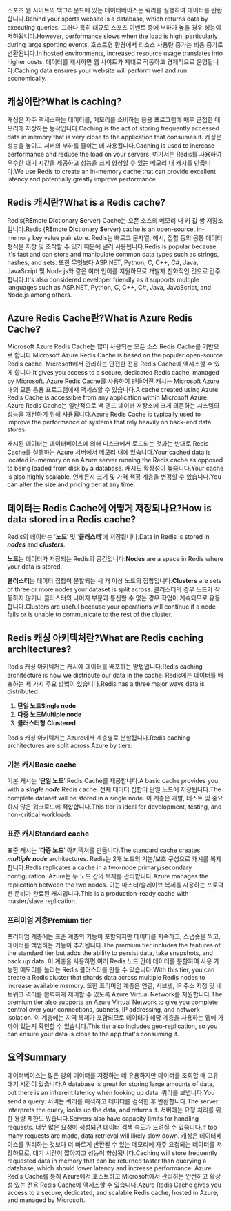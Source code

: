 <span data-ttu-id="50f6b-101">스포츠 웹 사이트의 백그라운드에 있는 데이터베이스는 쿼리를 실행하여 데이터를 반환합니다.</span><span class="sxs-lookup"><span data-stu-id="50f6b-101">Behind your sports website is a database, which returns data by executing queries.</span></span> <span data-ttu-id="50f6b-102">그러나 특히 대규모 스포츠 이벤트 중에 부하가 높을 경우 성능이 저하됩니다.</span><span class="sxs-lookup"><span data-stu-id="50f6b-102">However, performance slows when the load is high, particularly during large sporting events.</span></span> <span data-ttu-id="50f6b-103">호스트형 환경에서 리소스 사용량 증가는 비용 증가로 변환됩니다.</span><span class="sxs-lookup"><span data-stu-id="50f6b-103">In hosted environments, increased resource usage translates into higher costs.</span></span> <span data-ttu-id="50f6b-104">데이터를 캐시하면 웹 사이트가 제대로 작동하고 경제적으로 운영됩니다.</span><span class="sxs-lookup"><span data-stu-id="50f6b-104">Caching data ensures your website will perform well and run economically.</span></span>

## <a name="what-is-caching"></a><span data-ttu-id="50f6b-105">캐싱이란?</span><span class="sxs-lookup"><span data-stu-id="50f6b-105">What is caching?</span></span>

<span data-ttu-id="50f6b-106">캐싱은 자주 액세스하는 데이터를, 메모리를 소비하는 응용 프로그램에 매우 근접한 메모리에 저장하는 동작입니다.</span><span class="sxs-lookup"><span data-stu-id="50f6b-106">Caching is the act of storing frequently accessed data in memory that is very close to the application that consumes it.</span></span> <span data-ttu-id="50f6b-107">캐싱은 성능을 높이고 서버의 부하를 줄이는 데 사용됩니다.</span><span class="sxs-lookup"><span data-stu-id="50f6b-107">Caching is used to increase performance and reduce the load on your servers.</span></span> <span data-ttu-id="50f6b-108">여기서는 Redis를 사용하여 우수한 대기 시간을 제공하고 성능을 크게 향상할 수 있는 메모리 내 캐시를 만듭니다.</span><span class="sxs-lookup"><span data-stu-id="50f6b-108">We use Redis to create an in-memory cache that can provide excellent latency and potentially greatly improve performance.</span></span>

## <a name="what-is-a-redis-cache"></a><span data-ttu-id="50f6b-109">Redis 캐시란?</span><span class="sxs-lookup"><span data-stu-id="50f6b-109">What is a Redis cache?</span></span>

<span data-ttu-id="50f6b-110">Redis(**RE**mote **DI**ctionary **S**erver) Cache는 오픈 소스의 메모리 내 키 값 쌍 저장소입니다.</span><span class="sxs-lookup"><span data-stu-id="50f6b-110">Redis (**RE**mote **DI**ctionary **S**erver) cache is an open-source, in-memory key value pair store.</span></span> <span data-ttu-id="50f6b-111">Redis는 빠르고 문자열, 해시, 집합 등의 공통 데이터 형식을 저장 및 조작할 수 있기 때문에 널리 사용됩니다.</span><span class="sxs-lookup"><span data-stu-id="50f6b-111">Redis is popular because it's fast and can store and manipulate common data types such as strings, hashes, and sets.</span></span> <span data-ttu-id="50f6b-112">또한 무엇보다 ASP.NET, Python, C, C++, C#, Java, JavaScript 및 Node.js와 같은 여러 언어를 지원하므로 개발자 친화적인 것으로 간주합니다.</span><span class="sxs-lookup"><span data-stu-id="50f6b-112">It's also considered developer friendly as it supports multiple languages such as ASP.NET, Python, C, C++, C#, Java, JavaScript, and Node.js among others.</span></span>

## <a name="what-is-azure-redis-cache"></a><span data-ttu-id="50f6b-113">Azure Redis Cache란?</span><span class="sxs-lookup"><span data-stu-id="50f6b-113">What is Azure Redis Cache?</span></span>

<span data-ttu-id="50f6b-114">Microsoft Azure Redis Cache는 많이 사용되는 오픈 소스 Redis Cache를 기반으로 합니다.</span><span class="sxs-lookup"><span data-stu-id="50f6b-114">Microsoft Azure Redis Cache is based on the popular open-source Redis cache.</span></span> <span data-ttu-id="50f6b-115">Microsoft에서 관리하는 안전한 전용 Redis Cache에 액세스할 수 있게 합니다.</span><span class="sxs-lookup"><span data-stu-id="50f6b-115">It gives you access to a secure, dedicated Redis cache, managed by Microsoft.</span></span> <span data-ttu-id="50f6b-116">Azure Redis Cache를 사용하여 만들어진 캐시는 Microsoft Azure 내의 모든 응용 프로그램에서 액세스할 수 있습니다.</span><span class="sxs-lookup"><span data-stu-id="50f6b-116">A cache created using Azure Redis Cache is accessible from any application within Microsoft Azure.</span></span> <span data-ttu-id="50f6b-117">Azure Redis Cache는 일반적으로 백 엔드 데이터 저장소에 크게 의존하는 시스템의 성능을 개선하기 위해 사용됩니다.</span><span class="sxs-lookup"><span data-stu-id="50f6b-117">Azure Redis Cache is typically used to improve the performance of systems that rely heavily on back-end data stores.</span></span>

<span data-ttu-id="50f6b-118">캐시된 데이터는 데이터베이스에 의해 디스크에서 로드되는 것과는 반대로 Redis Cache를 실행하는 Azure 서버에서 메모리 내에 있습니다.</span><span class="sxs-lookup"><span data-stu-id="50f6b-118">Your cached data is located in-memory on an Azure server running the Redis cache as opposed to being loaded from disk by a database.</span></span> <span data-ttu-id="50f6b-119">캐시도 확장성이 높습니다.</span><span class="sxs-lookup"><span data-stu-id="50f6b-119">Your cache is also highly scalable.</span></span> <span data-ttu-id="50f6b-120">언제든지 크기 및 가격 책정 계층을 변경할 수 있습니다.</span><span class="sxs-lookup"><span data-stu-id="50f6b-120">You can alter the size and pricing tier at any time.</span></span>

## <a name="how-is-data-stored-in-a-redis-cache"></a><span data-ttu-id="50f6b-121">데이터는 Redis Cache에 어떻게 저장되나요?</span><span class="sxs-lookup"><span data-stu-id="50f6b-121">How is data stored in a Redis cache?</span></span>

<span data-ttu-id="50f6b-122">Redis의 데이터는 ‘**노드**’ 및 ‘**클러스터**’에 저장됩니다.</span><span class="sxs-lookup"><span data-stu-id="50f6b-122">Data in Redis is stored in _**nodes**_ and _**clusters**_.</span></span>

<span data-ttu-id="50f6b-123">**노드**는 데이터가 저장되는 Redis의 공간입니다.</span><span class="sxs-lookup"><span data-stu-id="50f6b-123">**Nodes** are a space in Redis where your data is stored.</span></span>

<span data-ttu-id="50f6b-124">**클러스터**는 데이터 집합이 분할되는 세 개 이상 노드의 집합입니다.</span><span class="sxs-lookup"><span data-stu-id="50f6b-124">**Clusters** are sets of three or more nodes your dataset is split across.</span></span> <span data-ttu-id="50f6b-125">클러스터의 경우 노드가 작동하지 않거나 클러스터의 나머지 부분과 통신할 수 없는 경우 작업이 계속되므로 유용합니다.</span><span class="sxs-lookup"><span data-stu-id="50f6b-125">Clusters are useful because your operations will continue if a node fails or is unable to communicate to the rest of the cluster.</span></span>

## <a name="what-are-redis-caching-architectures"></a><span data-ttu-id="50f6b-126">Redis 캐싱 아키텍처란?</span><span class="sxs-lookup"><span data-stu-id="50f6b-126">What are Redis caching architectures?</span></span>

<span data-ttu-id="50f6b-127">Redis 캐싱 아키텍처는 캐시에 데이터를 배포하는 방법입니다.</span><span class="sxs-lookup"><span data-stu-id="50f6b-127">Redis caching architecture is how we distribute our data in the cache.</span></span> <span data-ttu-id="50f6b-128">Redis에는 데이터를 배포하는 세 가지 주요 방법이 있습니다.</span><span class="sxs-lookup"><span data-stu-id="50f6b-128">Redis has a three major ways data is distributed:</span></span>

1. <span data-ttu-id="50f6b-129">**단일 노드**</span><span class="sxs-lookup"><span data-stu-id="50f6b-129">**Single node**</span></span>
1. <span data-ttu-id="50f6b-130">**다중 노드**</span><span class="sxs-lookup"><span data-stu-id="50f6b-130">**Multiple node**</span></span>
1. <span data-ttu-id="50f6b-131">**클러스터형**.</span><span class="sxs-lookup"><span data-stu-id="50f6b-131">**Clustered**</span></span>

<span data-ttu-id="50f6b-132">Redis 캐싱 아키텍처는 Azure에서 계층별로 분할됩니다.</span><span class="sxs-lookup"><span data-stu-id="50f6b-132">Redis caching architectures are split across Azure by tiers:</span></span>

### <a name="basic-cache"></a><span data-ttu-id="50f6b-133">기본 캐시</span><span class="sxs-lookup"><span data-stu-id="50f6b-133">Basic cache</span></span>

<span data-ttu-id="50f6b-134">기본 캐시는 ‘**단일 노드**’ Redis Cache를 제공합니다.</span><span class="sxs-lookup"><span data-stu-id="50f6b-134">A basic cache provides you with a _**single node**_ Redis cache.</span></span> <span data-ttu-id="50f6b-135">전체 데이터 집합이 단일 노드에 저장됩니다.</span><span class="sxs-lookup"><span data-stu-id="50f6b-135">The complete dataset will be stored in a single node.</span></span> <span data-ttu-id="50f6b-136">이 계층은 개발, 테스트 및 중요하지 않은 워크로드에 적합합니다.</span><span class="sxs-lookup"><span data-stu-id="50f6b-136">This tier is ideal for development, testing, and non-critical workloads.</span></span>

### <a name="standard-cache"></a><span data-ttu-id="50f6b-137">표준 캐시</span><span class="sxs-lookup"><span data-stu-id="50f6b-137">Standard cache</span></span>

<span data-ttu-id="50f6b-138">표준 캐시는 ‘**다중 노드**’ 아키텍처를 만듭니다.</span><span class="sxs-lookup"><span data-stu-id="50f6b-138">The standard cache creates _**multiple node**_ architectures.</span></span> <span data-ttu-id="50f6b-139">Redis는 2개 노드의 기본/보조 구성으로 캐시를 복제합니다.</span><span class="sxs-lookup"><span data-stu-id="50f6b-139">Redis replicates a cache in a two-node primary/secondary configuration.</span></span> <span data-ttu-id="50f6b-140">Azure는 두 노드 간의 복제를 관리합니다.</span><span class="sxs-lookup"><span data-stu-id="50f6b-140">Azure manages the replication between the two nodes.</span></span> <span data-ttu-id="50f6b-141">이는 마스터/슬레이브 복제를 사용하는 프로덕션 준비가 완료된 캐시입니다.</span><span class="sxs-lookup"><span data-stu-id="50f6b-141">This is a production-ready cache with master/slave replication.</span></span>

### <a name="premium-tier"></a><span data-ttu-id="50f6b-142">프리미엄 계층</span><span class="sxs-lookup"><span data-stu-id="50f6b-142">Premium tier</span></span>

<span data-ttu-id="50f6b-143">프리미엄 계층에는 표준 계층의 기능이 포함되지만 데이터를 지속하고, 스냅숏을 찍고, 데이터를 백업하는 기능이 추가됩니다.</span><span class="sxs-lookup"><span data-stu-id="50f6b-143">The premium tier includes the features of the standard tier but adds the ability to persist data, take snapshots, and back up data.</span></span> <span data-ttu-id="50f6b-144">이 계층을 사용하면 여러 Redis 노드 간에 데이터를 분할하여 사용 가능한 메모리를 늘리는 Redis 클러스터를 만들 수 있습니다.</span><span class="sxs-lookup"><span data-stu-id="50f6b-144">With this tier, you can create a Redis cluster that shards data across multiple Redis nodes to increase available memory.</span></span> <span data-ttu-id="50f6b-145">또한 프리미엄 계층은 연결, 서브넷, IP 주소 지정 및 네트워크 격리를 완벽하게 제어할 수 있도록 Azure Virtual Network를 지원합니다.</span><span class="sxs-lookup"><span data-stu-id="50f6b-145">The premium tier also supports an Azure Virtual Network to give you complete control over your connections, subnets, IP addressing, and network isolation.</span></span> <span data-ttu-id="50f6b-146">이 계층에는 지역 복제가 포함되므로 데이터가 해당 계층을 사용하는 앱에 가까이 있는지 확인할 수 있습니다.</span><span class="sxs-lookup"><span data-stu-id="50f6b-146">This tier also includes geo-replication, so you can ensure your data is close to the app that's consuming it.</span></span>

## <a name="summary"></a><span data-ttu-id="50f6b-147">요약</span><span class="sxs-lookup"><span data-stu-id="50f6b-147">Summary</span></span>

<span data-ttu-id="50f6b-148">데이터베이스는 많은 양의 데이터를 저장하는 데 유용하지만 데이터를 조회할 때 고유 대기 시간이 있습니다.</span><span class="sxs-lookup"><span data-stu-id="50f6b-148">A database is great for storing large amounts of data, but there is an inherent latency when looking up data.</span></span> <span data-ttu-id="50f6b-149">쿼리를 보냅니다.</span><span class="sxs-lookup"><span data-stu-id="50f6b-149">You send a query.</span></span> <span data-ttu-id="50f6b-150">서버는 쿼리를 해석하고 데이터를 검색한 후 반환합니다.</span><span class="sxs-lookup"><span data-stu-id="50f6b-150">The server interprets the query, looks up the data, and returns it.</span></span> <span data-ttu-id="50f6b-151">서버에는 요청 처리를 위한 용량 제한도 있습니다.</span><span class="sxs-lookup"><span data-stu-id="50f6b-151">Servers also have capacity limits for handling requests.</span></span> <span data-ttu-id="50f6b-152">너무 많은 요청이 생성되면 데이터 검색 속도가 느려질 수 있습니다.</span><span class="sxs-lookup"><span data-stu-id="50f6b-152">If too many requests are made, data retrieval will likely slow down.</span></span> <span data-ttu-id="50f6b-153">캐싱은 데이터베이스를 쿼리하는 것보다 더 빠르게 반환될 수 있는 메모리에 자주 요청되는 데이터를 저장하므로, 대기 시간이 짧아지고 성능이 향상됩니다.</span><span class="sxs-lookup"><span data-stu-id="50f6b-153">Caching will store frequently requested data in memory that can be returned faster than querying a database, which should lower latency and increase performance.</span></span> <span data-ttu-id="50f6b-154">Azure Redis Cache를 통해 Azure에서 호스트하고 Microsoft에서 관리하는 안전하고 확장성 있는 전용 Redis Cache에 액세스할 수 있습니다.</span><span class="sxs-lookup"><span data-stu-id="50f6b-154">Azure Redis Cache gives you access to a secure, dedicated, and scalable Redis cache, hosted in Azure, and managed by Microsoft.</span></span>

